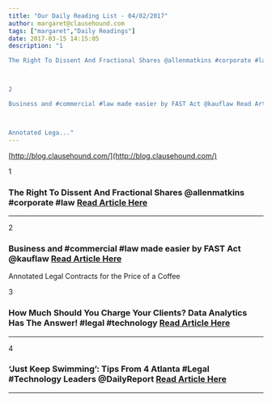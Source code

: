 ```yaml
---
title: "Our Daily Reading List - 04/02/2017"
author: margaret@clausehound.com
tags: ["margaret","Daily Readings"]
date: 2017-03-15 14:15:05
description: "1

The Right To Dissent And Fractional Shares @allenmatkins #corporate #law  Read Article Here



2

Business and #commercial #law made easier by FAST Act @kauflaw Read Article Here



Annotated Lega..."
---
```


[http://blog.clausehound.com/](http://blog.clausehound.com/)

1

### The Right To Dissent And Fractional Shares @allenmatkins #corporate #law  [Read Article Here](https://goo.gl/TyxUq5)

---

2

### Business and #commercial #law made easier by FAST Act @kauflaw [Read Article Here](https://goo.gl/TE6M4G)

Annotated Legal Contracts
for the Price of a Coffee

3

### How Much Should You Charge Your Clients? Data Analytics Has The Answer! #legal #technology  [Read Article Here](https://goo.gl/g51dfw)

---

4

### ‘Just Keep Swimming’: Tips From 4 Atlanta #Legal #Technology Leaders @DailyReport [Read Article Here](https://goo.gl/Tu62E8)

---